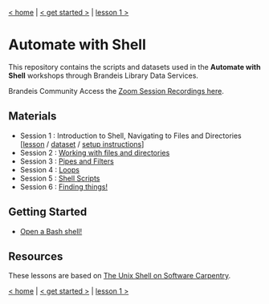 [< home](/) | [< get started >](/shell/shell-start/) | [lesson 1 >](/shell/shell-1/)


# Automate with Shell

This repository contains the scripts and datasets used in the **Automate with Shell** workshops through Brandeis Library Data Services.

Brandeis Community Access the [Zoom Session Recordings here](https://docs.google.com/document/d/1-kjo4I40Ovu0-DXxMi9sfps7VhQmY-JF_lPx9cc9cM4/edit?usp=sharing).

## Materials
- Session 1 :  Introduction to Shell, Navigating to Files and Directories [[lesson](/shell/shell-1/) / [dataset](https://github.com/DeisData/unix-shell/blob/master/data-shell.zip) / [setup instructions](/shell/shell-start/)]
- Session 2 :  [Working with files and directories](/shell/shell-2/)
- Session 3 :  [Pipes and Filters](/shell/shell-3/)
- Session 4 :  [Loops](/shell/shell-4/)
- Session 5 :  [Shell Scripts](/shell/shell-5/)
- Session 6 :  [Finding things!](/shell/shell-6/)

## Getting Started  
- [Open a Bash shell!](shell-start.html)

## Resources
These lessons are based on [The Unix Shell on Software Carpentry](http://swcarpentry.github.io/shell-novice/).


[< home](/) | [< get started >](/shell/shell-start/) | [lesson 1 >](/shell/shell-1/)

